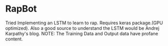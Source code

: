 # RapBot
Tried Implementing an LSTM to learn to rap.
Requires keras package.(GPU optimized).
Also a good source to understand the LSTM would be Andrej Karpathy's blog.
NOTE: The Training Data and Output data have profane content. 
